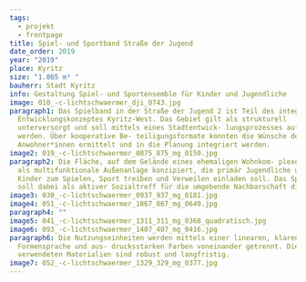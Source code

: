 ```yaml
---
tags:
  - projekt
  - frontpage
title: Spiel- und Sportband Straße der Jugend
date_order: 2019
year: "2019"
place: Kyritz
size: "1.865 m² "
bauherr: Stadt Kyritz
info: Gestaltung Spiel- und Sportensemble für Kinder und Jugendliche
image: 010_-c-lichtschwaermer_dji_0743.jpg
paragraph1: Das Spielband in der Straße der Jugend 2 ist Teil des integri- erten
  Entwicklungskonzeptes Kyritz-West. Das Gebiet gilt als strukturell
  unterversorgt und soll mittels eines Stadtentwick- lungsprozesses aufgewertet
  werden. Über kooperative Be- teiligungsformate konnten die Wünsche der
  Anwohner*innen ermittelt und in die Planung integriert werden.
image2: 019_-c-lichtschwaermer_0875_875_mg_0150.jpg
paragraph2: Die Fläche, auf dem Gelände eines ehemaligen Wohnkom- plexes, wird
  als multifunktionale Außenanlage konzipiert, die primär Jugendliche und
  Kinder zum Spielen, Sport treiben und Verweilen einladen soll. Das Spielband
  soll dabei als aktiver Sozialtreff für die umgebende Nachbarschaft dienen.
image3: 030_-c-lichtschwaermer_0937_937_mg_0181.jpg
image4: 051_-c-lichtschwaermer_1867_867_mg_0649.jpg
paragraph4: ""
image5: 041_-c-lichtschwaermer_1311_311_mg_0368_quadratisch.jpg
image6: 093_-c-lichtschwaermer_1407_407_mg_0416.jpg
paragraph6: Die Nutzungseinheiten werden mittels einer linearen, klaren
  Formensprache und aus- drucksstarken Farben voneinander getrennt. Die
  verwendeten Materialien sind robust und langfristig.
image7: 052_-c-lichtschwaermer_1329_329_mg_0377.jpg
---
```


